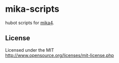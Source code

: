 # mika-scripts
hubot scripts for [mika4](https://github.com/mapserver2007/mika4).

## License
Licensed under the MIT  
http://www.opensource.org/licenses/mit-license.php
